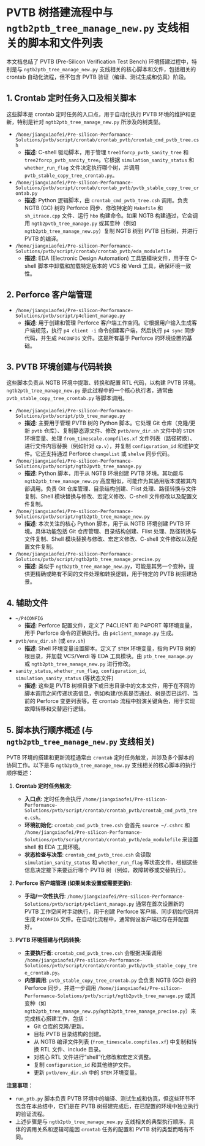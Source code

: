 # PVTB 树搭建流程中与 `ngtb2ptb_tree_manage_new.py` 支线相关的脚本和文件列表

本文档总结了 PVTB (Pre-Silicon Verification Test Bench) 环境搭建过程中，特别是与 `ngtb2ptb_tree_manage_new.py` 支线相关的核心脚本和文件，包括相关的 crontab 自动化流程，但不包含 PVTB 验证（编译、测试生成和仿真）阶段。

## 1. Crontab 定时任务入口及相关脚本

这些脚本是 crontab 定时任务的入口点，用于自动化执行 PVTB 环境的维护和更新，特别是针对 `ngtb2ptb_tree_manage_new.py` 所涉及的树类型。

*   `/home/jiangxiaofei/Pre-silicon-Performance-Solutions/pvtb/script/crontab/crontab_pvtb/crontab_cmd_pvtb_tree.csh`
    *   **描述**: C-shell 驱动脚本，用于管理 `tree1forcp_pvtb_sanity_tree` 和 `tree2forcp_pvtb_sanity_tree`。它根据 `simulation_sanity_status` 和 `whether_run_flag` 文件决定执行哪个树，并调用 `pvtb_stable_copy_tree_crontab.py`。
*   `/home/jiangxiaofei/Pre-silicon-Performance-Solutions/pvtb/script/crontab/crontab_pvtb/pvtb_stable_copy_tree_crontab.py`
    *   **描述**: Python 逻辑脚本，由 `crontab_cmd_pvtb_tree.csh` 调用。负责 NGTB (GC) 树的 Perforce 同步、修改特定的 `Makefile` 和 `sh_itrace.cpp` 文件、运行 `hbo` 构建命令。如果 NGTB 构建通过，它会调用 `ngtb2pvtb_tree_manage.py` 或其变种（例如 `ngtb2ptb_tree_manage_new.py`）复制 NGTB 树到 PVTB 目标树，并进行 PVTB 的编译。
*   `/home/jiangxiaofei/Pre-silicon-Performance-Solutions/pvtb/script/crontab/crontab_pvtb/eda_modulefile`
    *   **描述**: EDA (Electronic Design Automation) 工具链模块文件，用于在 C-shell 脚本中卸载和加载特定版本的 VCS 和 Verdi 工具，确保环境一致性。

## 2. Perforce 客户端管理

*   `/home/jiangxiaofei/Pre-silicon-Performance-Solutions/pvtb/script/p4client_manage.py`
    *   **描述**: 用于创建和管理 Perforce 客户端工作空间。它根据用户输入生成客户端规范，执行 `p4 client -i` 命令创建客户端，然后执行 `p4 sync` 同步代码，并生成 `P4CONFIG` 文件。这是所有基于 Perforce 的环境设置的基础。

## 3. PVTB 环境创建与代码转换

这些脚本负责从 NGTB 环境中提取、转换和配置 RTL 代码，以构建 PVTB 环境。`ngtb2ptb_tree_manage_new.py` 是此过程中的一个核心执行者，通常由 `pvtb_stable_copy_tree_crontab.py` 等脚本调用。

*   `/home/jiangxiaofei/Pre-silicon-Performance-Solutions/pvtb/script/ptb_tree_manage.py`
    *   **描述**: 主要用于管理 PVTB 树的 Python 脚本。它处理 Git 仓库（克隆/更新 `pvtb` 仓库）、复制静态源文件、修改 `pvtb/env_dir.sh` 文件中的 `STEM` 环境变量、处理 `from_timescale.compfiles.xf` 文件列表（路径转换）、进行文件内容替换（例如针对 `cp.v`），并复制 `configuration_id` 和维护文件。它还支持通过 Perforce `changelist` 或 `shelve` 同步代码。
*   `/home/jiangxiaofei/Pre-silicon-Performance-Solutions/pvtb/script/ngtb2pvtb_tree_manage.py`
    *   **描述**: Python 脚本，用于从 NGTB 环境创建 PVTB 环境。其功能与 `ngtb2ptb_tree_manage_new.py` 高度相似，可能作为其通用版本或被其内部调用。负责 Git 仓库管理、目录结构创建、Flist 处理、路径转换与文件复制、Shell 模块替换与修改、宏定义修改、C-shell 文件修改以及配置文件复制。
*   `/home/jiangxiaofei/Pre-silicon-Performance-Solutions/pvtb/script/ngtb2ptb_tree_manage_new.py`
    *   **描述**: 本次关注的核心 Python 脚本，用于从 NGTB 环境创建 PVTB 环境。具体功能包括 Git 仓库管理、目录结构创建、Flist 处理、路径转换与文件复制、Shell 模块替换与修改、宏定义修改、C-shell 文件修改以及配置文件复制。
*   `/home/jiangxiaofei/Pre-silicon-Performance-Solutions/pvtb/script/ngtb2ptb_tree_manage_precise.py`
    *   **描述**: 类似于 `ngtb2ptb_tree_manage_new.py`，可能是其另一个变种，提供更精确或略有不同的文件处理和转换逻辑，用于特定的 PVTB 树搭建场景。

## 4. 辅助文件

*   `~/P4CONFIG`
    *   **描述**: Perforce 配置文件，定义了 P4CLIENT 和 P4PORT 等环境变量，用于 Perforce 命令的正确执行。由 `p4client_manage.py` 生成。
*   `pvtb/env_dir.sh` (或 `env.sh`)
    *   **描述**: Shell 环境变量设置脚本。定义了 `STEM` 环境变量，指向 PVTB 树的根目录，并加载 VCS/Verdi 等 EDA 工具模块。由 `ptb_tree_manage.py` 或 `ngtb2ptb_tree_manage_new.py` 进行修改。
*   `sanity_status`, `whether_run_flag`, `configuration_id`, `simulation_sanity_status` (等状态文件)
    *   **描述**: 这些是 PVTB 树根目录下或日志目录中的文本文件，用于在不同的脚本调用之间传递状态信息，例如构建/仿真是否通过、树是否已运行、当前的 Perforce 变更列表等。在 crontab 流程中扮演关键角色，用于实现故障转移和交替运行逻辑。

## 5. 脚本执行顺序概述 (与 `ngtb2ptb_tree_manage_new.py` 支线相关)

PVTB 环境的搭建和更新流程通常由 `crontab` 定时任务触发，并涉及多个脚本的协同工作。以下是与 `ngtb2ptb_tree_manage_new.py` 支线相关的核心脚本的执行顺序概述：

1.  **Crontab 定时任务触发**:
    *   **入口点**: 定时任务会执行 `/home/jiangxiaofei/Pre-silicon-Performance-Solutions/pvtb/script/crontab/crontab_pvtb/crontab_cmd_pvtb_tree.csh`。
    *   **环境初始化**: `crontab_cmd_pvtb_tree.csh` 会首先 `source ~/.cshrc` 和 `/home/jiangxiaofei/Pre-silicon-Performance-Solutions/pvtb/script/crontab/crontab_pvtb/eda_modulefile` 来设置 shell 和 EDA 工具环境。
    *   **状态检查与决策**: `crontab_cmd_pvtb_tree.csh` 会读取 `simulation_sanity_status` 和 `whether_run_flag` 等状态文件，根据这些信息决定接下来要运行哪个 PVTB 树（例如，故障转移或交替执行）。

2.  **Perforce 客户端管理 (如果尚未设置或需要更新)**:
    *   **手动/一次性执行**: `/home/jiangxiaofei/Pre-silicon-Performance-Solutions/pvtb/script/p4client_manage.py` 通常在首次设置新的 PVTB 工作空间时手动执行，用于创建 Perforce 客户端、同步初始代码并生成 `P4CONFIG` 文件。在自动化流程中，通常假设客户端已存在并配置好。

3.  **PVTB 环境搭建与代码转换**:
    *   **主要执行者**: `crontab_cmd_pvtb_tree.csh` 会根据决策调用 `/home/jiangxiaofei/Pre-silicon-Performance-Solutions/pvtb/script/crontab/crontab_pvtb/pvtb_stable_copy_tree_crontab.py`。
    *   **内部调用**: `pvtb_stable_copy_tree_crontab.py` 会负责 NGTB (GC) 树的 Perforce 同步，并进一步调用 `/home/jiangxiaofei/Pre-silicon-Performance-Solutions/pvtb/script/ngtb2pvtb_tree_manage.py` 或其变种（如 `ngtb2ptb_tree_manage_new.py`/`ngtb2ptb_tree_manage_precise.py`）来完成核心搭建工作，包括：
        *   Git 仓库的克隆/更新。
        *   目标 PVTB 目录结构的创建。
        *   从 NGTB 编译文件列表 (`from_timescale.compfiles.xf`) 中复制和转换 RTL 文件、include 目录。
        *   对核心 RTL 文件进行“shell”化修改和宏定义调整。
        *   复制 `configuration_id` 和其他维护文件。
        *   更新 `pvtb/env_dir.sh` 中的 `STEM` 环境变量。

**注意事项**：

*   `run_ptb.py` 脚本负责 PVTB 环境中的编译、测试生成和仿真，但这些环节不包含在本总结中，它们是在 PVTB 树搭建完成后，在已配置的环境中独立执行的验证流程。
*   上述步骤是与 `ngtb2ptb_tree_manage_new.py` 支线相关的典型执行顺序。具体的调用关系和逻辑可能因 `crontab` 任务的配置和 PVTB 树的类型而略有不同。
